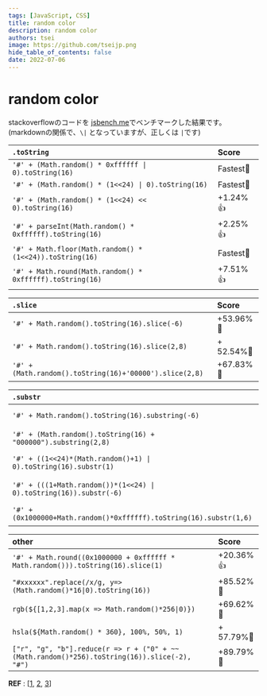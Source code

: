 ```yaml
---
tags: [JavaScript, CSS]
title: random color
description: random color
authors: tsei
image: https://github.com/tseijp.png
hide_table_of_contents: false
date: 2022-07-06
---
```


# random color

stackoverflowのコードを [jsbench.me][jsbench.me]でベンチマークした結果です。
(markdownの関係で、`\|` となっていますが、正しくは `|`です)

<!--truncate-->

[jsbench.me]: https://jsbench.me

| `.toString` | Score |
|:-|:-|
| `'#' + (Math.random() * 0xffffff \| 0).toString(16)` | Fastest💪 |
| `'#' + (Math.random() * (1<<24) \| 0).toString(16)` | Fastest💪 |
| `'#' + (Math.random() * (1<<24) << 0).toString(16)` | +1.24%👍 |
| `'#' + parseInt(Math.random() * 0xffffff).toString(16)` | +2.25%👍 |
| `'#' + Math.floor(Math.random() * (1<<24)).toString(16)` | Fastest💪 |
| `'#' + Math.round(Math.random() * 0xffffff).toString(16)`| +7.51%👍 |

| `.slice` | Score |
|:-|:-|
| `'#' + Math.random().toString(16).slice(-6)` | +53.96%🐢 |
| `'#' + Math.random().toString(16).slice(2,8)` | + 52.54%🐢 |
| `'#' + (Math.random().toString(16)+'00000').slice(2,8)` | +67.83%🐢 |

| `.substr` | Score |
|:-|:-|
| `'#' + Math.random().toString(16).substring(-6)` | +50.28%🐢 |
| `'#' + (Math.random().toString(16) + "000000").substring(2,8)` | +67.44%🐢 |
| `'#' + ((1<<24)*(Math.random()+1) \| 0).toString(16).substr(1)` | +15.7%👍 |
| `'#' + (((1+Math.random())*(1<<24) \| 0).toString(16)).substr(-6)` | +15.91%👍 |
| `'#' + (0x1000000+Math.random()*0xffffff).toString(16).substr(1,6)` | +66.46%🐢 |

| other | Score |
|:- |:-|
| `'#' + Math.round((0x1000000 + 0xffffff * Math.random())).toString(16).slice(1)` | +20.36%👍 |
| `"#xxxxxx".replace(/x/g, y=>(Math.random()*16\|0).toString(16))` | +85.52%🐢 |
| `rgb(${[1,2,3].map(x => Math.random()*256\|0)})` | +69.62%🐢 |
| `hsla(${Math.random() * 360}, 100%, 50%, 1)` | + 57.79%🐢 |
| `["r", "g", "b"].reduce(r => r + ("0" + ~~(Math.random()*256).toString(16)).slice(-2), "#")` | +89.79%🐢 |

__REF__ : [[1][1], [2][2], [3][3]]

[1]: https://stackoverflow.com/questions/1484506/random-color-generator
[2]: https://stackoverflow.com/questions/1152024/best-way-to-generate-a-random-color-in-javascript
[3]: https://stackoverflow.com/questions/10014271/generate-random-color-distinguishable-to-humans
